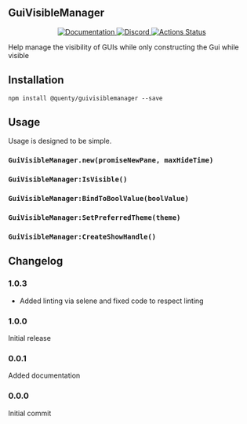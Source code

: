 ## GuiVisibleManager
<div align="center">
  <a href="http://quenty.github.io/api/">
    <img src="https://img.shields.io/badge/docs-website-green.svg" alt="Documentation" />
  </a>
  <a href="https://discord.gg/mhtGUS8">
    <img src="https://img.shields.io/badge/discord-nevermore-blue.svg" alt="Discord" />
  </a>
  <a href="https://github.com/Quenty/NevermoreEngine/actions">
    <img src="https://github.com/Quenty/NevermoreEngine/workflows/lint/badge.svg" alt="Actions Status" />
  </a>
</div>

Help manage the visibility of GUIs while only constructing the Gui while visible

## Installation
```
npm install @quenty/guivisiblemanager --save
```

## Usage
Usage is designed to be simple.

### `GuiVisibleManager.new(promiseNewPane, maxHideTime)`

### `GuiVisibleManager:IsVisible()`

### `GuiVisibleManager:BindToBoolValue(boolValue)`

### `GuiVisibleManager:SetPreferredTheme(theme)`

### `GuiVisibleManager:CreateShowHandle()`


## Changelog

### 1.0.3
- Added linting via selene and fixed code to respect linting

### 1.0.0
Initial release

### 0.0.1
Added documentation

### 0.0.0
Initial commit